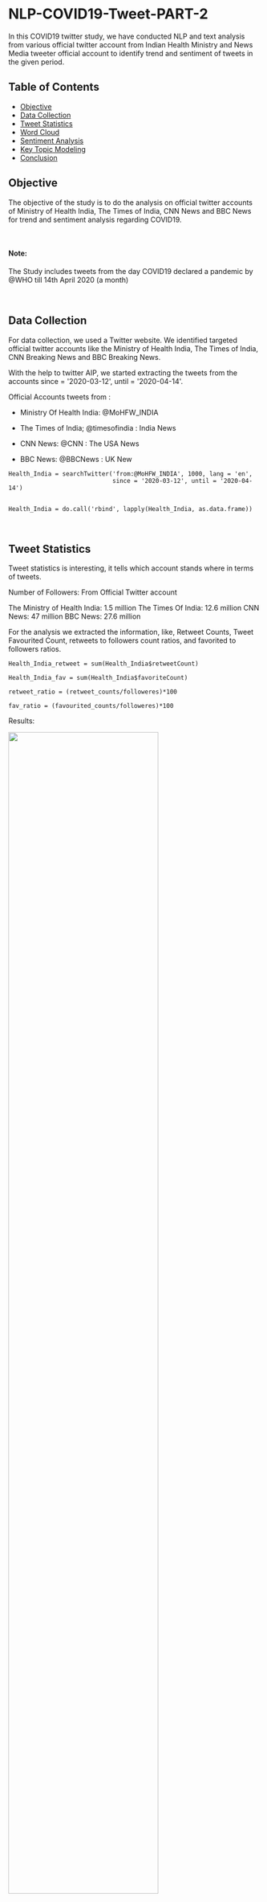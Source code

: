 # NLP-COVID19-Tweet-PART-2
In this COVID19 twitter study, we have conducted NLP and text analysis from various official twitter account from Indian Health Ministry and News Media tweeter official account to identify trend and sentiment of tweets in the given period. 


## Table of Contents

- [Objective](#objective)
- [Data Collection](#data-collection)
- [Tweet Statistics](#tweet-statisitcs)
- [Word Cloud](#word-cloud)
- [Sentiment Analysis](#sentiment-analysis)
- [Key Topic Modeling](#key-topic-modeling)
- [Conclusion](#conclusion)

## Objective
The objective of the study is to do the analysis on official twitter accounts of Ministry of Health India, The Times of India, CNN News and BBC News for trend and sentiment analysis regarding COVID19. 

<br>

#### Note: 
The Study includes tweets from the day COVID19 declared a pandemic by @WHO till 14th April 2020 (a month)

<br>

## Data Collection

For data collection, we used a Twitter website. We identified targeted official twitter accounts like the Ministry of Health India, The Times of India, CNN Breaking News and BBC Breaking News. 

With the help to twitter AIP, we started extracting the tweets from the accounts since = '2020-03-12', until = '2020-04-14'. 

Official Accounts tweets from : 
- Ministry Of Health India: @MoHFW_INDIA

- The Times of India; @timesofindia : India News

- CNN News: @CNN : The USA News

- BBC News: @BBCNews : UK New

```
Health_India = searchTwitter('from:@MoHFW_INDIA', 1000, lang = 'en', 
                             since = '2020-03-12', until = '2020-04-14')


Health_India = do.call('rbind', lapply(Health_India, as.data.frame))

```

<br>

## Tweet Statistics

Tweet statistics is interesting, it tells which account stands where in terms of tweets.

Number of Followers: From Official Twitter account

The Ministry of Health India: 1.5 million
The Times Of India: 12.6 million
CNN News: 47 million
BBC News: 27.6 million

For the analysis we extracted the information, like, Retweet Counts, Tweet Favourited Count, retweets to followers count ratios, and favorited to followers ratios.

```
Health_India_retweet = sum(Health_India$retweetCount)

Health_India_fav = sum(Health_India$favoriteCount)

retweet_ratio = (retweet_counts/followeres)*100

fav_ratio = (favourited_counts/followeres)*100
```

Results:

<p align="left"><img width=77% src=https://user-images.githubusercontent.com/44467789/79304260-85d7bf00-7f0e-11ea-8c94-84314a3589cc.png>
  

As we can see in the above table, CNN News is having the highest followers across 4 twitter accounts. However, despite the least followers The Ministry of Health India has the highest retweet ratio with 6.9. That counts @MoHFW_INDIA 's tweets are retweeted and also has a good amount of favorite ratio with 2.76. 

We have also observed despite being more than 27 million followers to BBC News, users are not paying attention to BBC News tweets. 

<br>

## Word Cloud

For word cloud we used quantda library. Ans after some text cleaning, we found the folllwoing word clouds for individual twitter accounts. 

```
health_Dfm = dfm(as.character(Health_India$text), keep = c("#*"), 
            remove = c("amp", "rt", "https", "t.co", "will", "@MoHFW_INDIA", ":", '.', ',', ';', '-', '&','.',
                       remove_numbers = TRUE, 
                       remove_punct = TRUE,
                       stem = TRUE,
                       remove_symbols = TRUE, stopwords("english")))
```

### For The Ministry of Health India:

As we can see most of the tweets from The Ministry of Health account were focused on positive and to motivate Indian people 'indiafightscorona'. The second most highlighted word we see is for '@pib_india' this official twitter account of Press Information Bureau  : Info: Press Information Bureau. Nodal agency for communicating to media on behalf of  #Government of #India. This also indicated, all the official updates were passed to the Press Information Bureau via tweets. 

<p align="center"><img width=77% src=https://user-images.githubusercontent.com/44467789/79325508-e7a82100-7f2e-11ea-9141-8e33509821e1.png>

<br>

### For The Times Of India News

As we can see in TOI's tweets, which are more focused on lockdown and cases. However, they also supported homestay during lockdown with hashtag '#cautionyespanicno'.

<p align="center"><img width=77% src=https://user-images.githubusercontent.com/44467789/79325986-bda32e80-7f2f-11ea-8e78-519f07a33c3a.png>
  
<br>

### For CNN News

FOr CNN twitter account, new your, coronavirus, along with president trump. By close look, we can also observe that CNN tweets frequently used 'pandemic' and 'died' words. One more observation is that CNN tweets do not carry hashtags! 


<p align="center"><img width=77% src=https://user-images.githubusercontent.com/44467789/79326241-25597980-7f30-11ea-9b27-264e34b9db45.png>
  
<br>

### FOr BBC news

From the following word cloud, apart from coronavirus, we also observed tweets were also more on PM Boris Johnson. Apart from this BBC also seen running trends like '#tomorrowpapertoday' and '#bbcpapers'. 

<p align="center"><img width=96% src=https://user-images.githubusercontent.com/44467789/79326606-be889000-7f30-11ea-8eed-caad26c0318d.png>
  
  
<br>

Word cloud gives us some hint words tweets trend and sentiment and language. However, for text sentiment analysis we study in detail towards these tweets sent from the individual twitter accounts. 


<br>

## Sentiment Analysis

For sentiment analysis, first, we clean the text and applied library(syuzhet) 

```
#3 Text Cleaning

health_text = gsub("(RT|via)((?:\\b\\w*@\\w+)+)","",Health_India$text)
health_text = gsub("http[^[:blank:]]+","",health_text)
health_text = gsub("@\\w+","",health_text)
health_text = gsub("[[:punct:]]"," ",health_text)
health_text = gsub("[^[:alnum:]]"," ",health_text)

health_text = as.character(health_text)
```

Sentiment analysis we analyzed in the bar plot, as follows, 

#### 1. The Health Ministry of India Tweets Sentiment

In the following sentiment bar plot, we can see that positive and trust is more than 20%. However, negativity and fear is still accounting at a 10% level, these levels can be brought down by 7-5%. 

<p align="center"><img width=77% src=https://user-images.githubusercontent.com/44467789/79531107-f574b800-808e-11ea-9961-04fa28feb27b.png>
  
<br>

#### 2. The Times of India Tweets Sentiment

In the following sentiment bar plot of TOI we can see that tweets from this account is also spreading the good amount of negativity and fear. However, positive tweets are higher, but, in the crucial times like COVID, media should control on fear and negativity on Twitter. 

<p align="center"><img width=77% src=https://user-images.githubusercontent.com/44467789/79531171-310f8200-808f-11ea-94ee-26cbaaa4e21a.png>
  
<br>

#### 3. CNN News Tweets Sentiment

In the following sentiment analysis bar plot, we can see that two big bars represent positivity and trust 

<p align="center"><img width=77% src=https://user-images.githubusercontent.com/44467789/79531222-53a19b00-808f-11ea-97c2-f566d177e6b8.png>
  
<br>

#### 4. BBC News Tweets Sentiment

IN the following bar chart we can see that, BBC tweets are higher towards fear and negativity compare to other two media accounts tweets. However, the positive tweets bar is more than 20%. 

<p align="center"><img width=77% src=https://user-images.githubusercontent.com/44467789/79531287-8350a300-808f-11ea-86fb-b0a0a4bf2e3d.png>
  
<br>

As we can see analysis of the sentiments of the tweets from individual account tweets, we can say that all the accounts are high on positivity. However, we believe still there is room to follow the right words and bring down negativity and fear in these crucial times. 


<br>

## Key Topic Modeling








